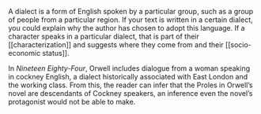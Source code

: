 A dialect is a form of English spoken by a particular group, such as a group of people from a particular region. If your text is written in a certain dialect, you could explain why the author has chosen to adopt this language. If a character speaks in a particular dialect, that is part of their [[characterization]] and suggests where they come from and their [[socio-economic status]].

In _Nineteen Eighty-Four_, Orwell includes dialogue from a woman speaking in cockney English, a dialect historically associated with East London and the working class. From this, the reader can infer that the Proles in Orwell’s novel are descendants of Cockney speakers, an inference even the novel’s protagonist would not be able to make.